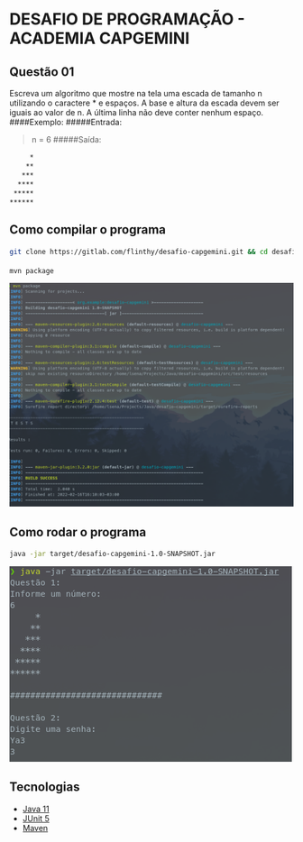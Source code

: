# DESAFIO DE PROGRAMAÇÃO - ACADEMIA CAPGEMINI

## Questão 01

Escreva um algoritmo que mostre na tela uma escada de tamanho n utilizando o caractere * e espaços. A base e altura da escada devem ser iguais ao valor de n. A última linha não deve conter nenhum espaço.
####Exemplo:
#####Entrada:
> n = 6
#####Saída:

```
     *  
    **  
   ***  
  ****  
 *****  
******
```

## Como compilar o programa

```sh
git clone https://gitlab.com/flinthy/desafio-capgemini.git && cd desafio-capgemini

mvn package
```
![](./assets/package.png)

## Como rodar o programa

```sh
java -jar target/desafio-capgemini-1.0-SNAPSHOT.jar
```
![](./assets/run.png)

## Tecnologias
- [Java 11](https://docs.oracle.com/en/java/javase/11/)  
- [JUnit 5](https://junit.org/junit5/)  
- [Maven](https://maven.apache.org/index.html)  